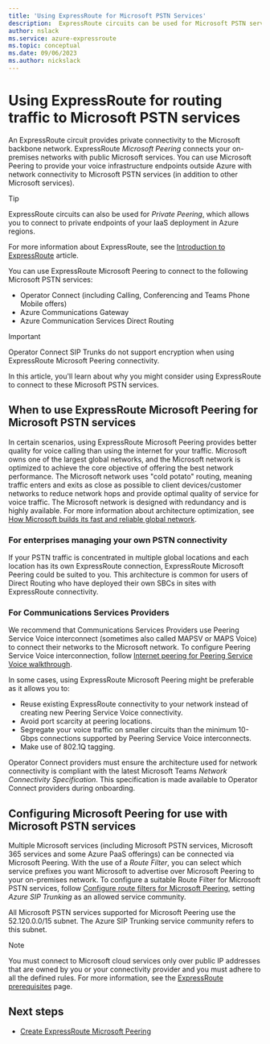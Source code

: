 ```yaml
---
title: 'Using ExpressRoute for Microsoft PSTN Services'
description:  ExpressRoute circuits can be used for Microsoft PSTN services, including Operator Connect, Azure Communications Gateway, and Azure Communication Services Direct Routing.
author: nslack
ms.service: azure-expressroute
ms.topic: conceptual
ms.date: 09/06/2023
ms.author: nickslack
---
```


# Using ExpressRoute for routing traffic to Microsoft PSTN services

An ExpressRoute circuit provides private connectivity to the Microsoft backbone network. ExpressRoute *Microsoft Peering* connects your on-premises networks with public Microsoft services. You can use Microsoft Peering to provide your voice infrastructure endpoints outside Azure with network connectivity to Microsoft PSTN services (in addition to other Microsoft services).

> [!TIP]
> ExpressRoute circuits can also be used for *Private Peering*, which allows you to connect to private endpoints of your IaaS deployment in Azure regions.

For more information about ExpressRoute, see the [Introduction to ExpressRoute][ExR-Intro] article.

You can use ExpressRoute Microsoft Peering to connect to the following Microsoft PSTN services:

* Operator Connect (including Calling, Conferencing and Teams Phone Mobile offers)
* Azure Communications Gateway
* Azure Communication Services Direct Routing

> [!IMPORTANT]
> Operator Connect SIP Trunks do not support encryption when using ExpressRoute Microsoft Peering connectivity. 

In this article, you'll learn about why you might consider using ExpressRoute to connect to these Microsoft PSTN services.

## When to use ExpressRoute Microsoft Peering for Microsoft PSTN services

In certain scenarios, using ExpressRoute Microsoft Peering provides better quality for voice calling than using the internet for your traffic. Microsoft owns one of the largest global networks, and the Microsoft network is optimized to achieve the core objective of offering the best network performance. The Microsoft network uses "cold potato" routing, meaning traffic enters and exits as close as possible to client devices/customer networks to reduce network hops and provide optimal quality of service for voice traffic. The Microsoft network is designed with redundancy and is highly available. For more information about architecture optimization, see [How Microsoft builds its fast and reliable global network][MGN].

### For enterprises managing your own PSTN connectivity

If your PSTN traffic is concentrated in multiple global locations and each location has its own ExpressRoute connection, ExpressRoute Microsoft Peering could be suited to you. This architecture is common for users of Direct Routing who have deployed their own SBCs in sites with ExpressRoute connectivity.

### For Communications Services Providers

We recommend that Communications Services Providers use Peering Service Voice interconnect (sometimes also called MAPSV or MAPS Voice) to connect their networks to the Microsoft network. To configure Peering Service Voice interconnection, follow [Internet peering for Peering Service Voice walkthrough](../internet-peering/walkthrough-communications-services-partner.md).

In some cases, using ExpressRoute Microsoft Peering might be preferable as it allows you to:

* Reuse existing ExpressRoute connectivity to your network instead of creating new Peering Service Voice connectivity.
* Avoid port scarcity at peering locations.
* Segregate your voice traffic on smaller circuits than the minimum 10-Gbps connections supported by Peering Service Voice interconnects.
* Make use of 802.1Q tagging.

Operator Connect providers must ensure the architecture used for network connectivity is compliant with the latest Microsoft Teams *Network Connectivity Specification*. This specification is made available to Operator Connect providers during onboarding.

## Configuring Microsoft Peering for use with Microsoft PSTN services

Multiple Microsoft services (including Microsoft PSTN services, Microsoft 365 services and some Azure PaaS offerings) can be connected via Microsoft Peering. With the use of a *Route Filter*, you can select which service prefixes you want Microsoft to advertise over Microsoft Peering to your on-premises network. To configure a suitable Route Filter for Microsoft PSTN services, follow [Configure route filters for Microsoft Peering][ExRRF], setting *Azure SIP Trunking* as an allowed service community.

All Microsoft PSTN services supported for Microsoft Peering use the 52.120.0.0/15 subnet. The Azure SIP Trunking service community refers to this subnet.

> [!NOTE]
> You must connect to Microsoft cloud services only over public IP addresses that are owned by you or your connectivity provider and you must adhere to all the defined rules. For more information, see the [ExpressRoute prerequisites](./expressroute-prerequisites.md) page.

## Next steps

* [Create ExpressRoute Microsoft Peering][CreatePeering]

<!--Link References-->
[ExR-Intro]: ./expressroute-introduction.md
[CreatePeering]: ./expressroute-howto-routing-portal-resource-manager.md
[MGN]: https://azure.microsoft.com/blog/how-microsoft-builds-its-fast-and-reliable-global-network/
[ExRRF]: ./how-to-routefilter-portal.md
